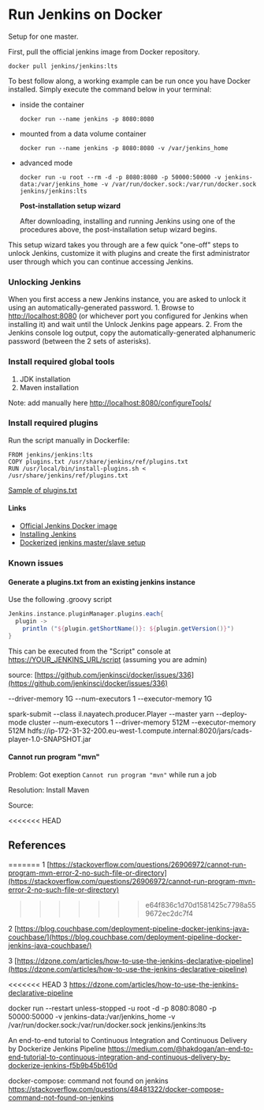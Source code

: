 # Run Jenkins on Docker

Setup for one master.

First, pull the official jenkins image from Docker repository.

```text
docker pull jenkins/jenkins:lts
```

To best follow along, a working example can be run once you have Docker installed. Simply execute the command below in your terminal:

* inside the container

  ```text
  docker run --name jenkins -p 8080:8080
  ```

* mounted from a data volume container

  ```text
  docker run --name jenkins -p 8080:8080 -v /var/jenkins_home
  ```

* advanced mode

  ```text
  docker run -u root --rm -d -p 8080:8080 -p 50000:50000 -v jenkins-data:/var/jenkins_home -v /var/run/docker.sock:/var/run/docker.sock jenkins/jenkins:lts
  ```

  **Post-installation setup wizard**

  After downloading, installing and running Jenkins using one of the procedures above, the post-installation setup wizard begins.

This setup wizard takes you through are a few quick "one-off" steps to unlock Jenkins, customize it with plugins and create the first administrator user through which you can continue accessing Jenkins.

### Unlocking Jenkins

When you first access a new Jenkins instance, you are asked to unlock it using an automatically-generated password. 1. Browse to [http://localhost:8080](http://localhost:8080) \(or whichever port you configured for Jenkins when installing it\) and wait until the Unlock Jenkins page appears. 2. From the Jenkins console log output, copy the automatically-generated alphanumeric password \(between the 2 sets of asterisks\).

### Install required global tools

1. JDK installation
2. Maven installation

Note: add manually here [http://localhost:8080/configureTools/](http://localhost:8080/configureTools/)

### Install required plugins

Run the script manually in Dockerfile:

```text
FROM jenkins/jenkins:lts
COPY plugins.txt /usr/share/jenkins/ref/plugins.txt
RUN /usr/local/bin/install-plugins.sh < /usr/share/jenkins/ref/plugins.txt
```

[Sample of plugins.txt](https://github.com/fabric8io/jenkins-docker/blob/master/plugins.txt)

#### Links

* [Official Jenkins Docker image](https://github.com/jenkinsci/docker/blob/master/README.md)
* [Installing Jenkins](https://jenkins.io/doc/book/installing)
* [Dockerized jenkins master/slave setup](https://visibilityspots.org/dockerized-jenkins.html)

### Known issues

#### Generate a plugins.txt from an existing jenkins instance

Use the following .groovy script

```groovy
Jenkins.instance.pluginManager.plugins.each{
  plugin -> 
    println ("${plugin.getShortName()}: ${plugin.getVersion()}")
}
```

This can be executed from the "Script" console at [https://YOUR\_JENKINS\_URL/script](https://YOUR_JENKINS_URL/script) \(assuming you are admin\)

source: [https://github.com/jenkinsci/docker/issues/336](https://github.com/jenkinsci/docker/issues/336)

--driver-memory 1G --num-executors 1 --executor-memory 1G

spark-submit --class il.nayatech.producer.Player --master yarn --deploy-mode cluster --num-executors 1 --driver-memory 512M --executor-memory 512M hdfs://ip-172-31-32-200.eu-west-1.compute.internal:8020/jars/cads-player-1.0-SNAPSHOT.jar

#### Cannot run program "mvn"

Problem: Got exeption `Cannot run program "mvn"` while run a job

Resolution: Install Maven

Source:

<<<<<<< HEAD
## References
=======
1 [https://stackoverflow.com/questions/26906972/cannot-run-program-mvn-error-2-no-such-file-or-directory](https://stackoverflow.com/questions/26906972/cannot-run-program-mvn-error-2-no-such-file-or-directory)
>>>>>>> e64f836c1d70d1581425c7798a559672ec2dc7f4

2 [https://blog.couchbase.com/deployment-pipeline-docker-jenkins-java-couchbase/](https://blog.couchbase.com/deployment-pipeline-docker-jenkins-java-couchbase/)

3 [https://dzone.com/articles/how-to-use-the-jenkins-declarative-pipeline](https://dzone.com/articles/how-to-use-the-jenkins-declarative-pipeline)

<<<<<<< HEAD
3 https://dzone.com/articles/how-to-use-the-jenkins-declarative-pipeline 

docker run --restart unless-stopped -u root -d -p 8080:8080 -p 50000:50000 -v jenkins-data:/var/jenkins_home -v /var/run/docker.sock:/var/run/docker.sock jenkins/jenkins:lts



An end-to-end tutorial to Continuous Integration and Continuous Delivery by Dockerize Jenkins Pipeline 
https://medium.com/@hakdogan/an-end-to-end-tutorial-to-continuous-integration-and-continuous-delivery-by-dockerize-jenkins-f5b9b45b610d


docker-compose: command not found on jenkins
https://stackoverflow.com/questions/48481322/docker-compose-command-not-found-on-jenkins